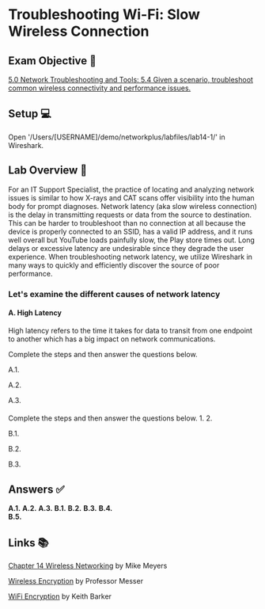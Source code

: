 # Troubleshooting Wi-Fi: Slow Wireless Connection 

## Exam Objective 📑
[5.0 Network Troubleshooting and Tools: 5.4 Given a scenario, troubleshoot common wireless
connectivity and performance issues.](https://www.comptia.jp/pdf/comptia-network-n10-007-v-3-0-exam-objectives.pdf)

## Setup 💻
Open '/Users/[USERNAME]/demo/networkplus/labfiles/lab14-1/' in Wireshark.

## Lab Overview 🔬
For an IT Support Specialist, the practice of locating and analyzing network issues is similar to how X-rays and CAT scans offer visibility into the human body for prompt diagnoses. Network latency (aka slow wireless connection) is the delay in transmitting requests or data from the source to destination. This can be harder to troubleshoot than no connection at all because the device is properly connected to an SSID, has a valid IP address, and it runs well overall but YouTube loads painfully slow, the Play store times out. Long delays or excessive latency are undesirable since they degrade the user experience. When troubleshooting network latency, we utilize Wireshark in many ways to quickly and efficiently discover the source of poor performance. 

### Let's examine the different causes of network latency

#### A. High Latency
High latency refers to the time it takes for data to transit from one endpoint to another which has a big impact on network communications. 

Complete the steps and then answer the questions below.

  A.1. 

  A.2. 

  A.3. 

#### 

Complete the steps and then answer the questions below.
1. 
2. 

  B.1. 
  
  B.2. 
  
  B.3. 
  
## Answers ✅
**A.1.** 
**A.2.** 
**A.3.** 
**B.1.** 
**B.2.** 
**B.3.** 
**B.4.**   
**B.5.** 

## Links 📚
[Chapter 14 Wireless Networking](https://learning.oreilly.com/library/view/comptia-network-certification/9781260122398/ch14.xhtml#ch14sec194) by Mike Meyers

[Wireless Encryption](https://www.professormesser.com/network-plus/n10-007/wireless-encryption-3/) by Professor Messer

[WiFi Encryption](https://www.cbtnuggets.com/learn/it-training/wireless-security-protocols-authentication-methods/3?autostart=1) by Keith Barker
